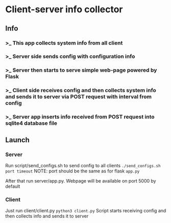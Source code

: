 # Client-server info collector
## Info
### >_ This app collects system info from all client

### >_ Server side sends config with configuration info

### >_ Server then starts to serve simple web-page powered by Flask

### >_ Client side receives config and then collects system info and sends it to server via POST request with interval from config

### >_ Server app inserts info received from POST request into sqlite4 database file 

## Launch
### Server
Run script/send_configs.sh to send config to all clients
`./send_configs.sh port timeout`
NOTE: port should be the same as for flask `app.py`

After that run server/app.py. Webpage will be available on port 5000 by default

### Client

Just run client/client.py 
`python3 client.py`
Script starts receiving config and then collects info and sends it to server
